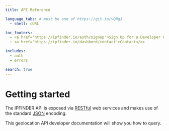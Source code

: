 ```yaml
---
title: API Reference

language_tabs: # must be one of https://git.io/vQNgJ
  - shell: cURL

toc_footers:
  - <a href='https://ipfinder.io/auth/signup'>Sign Up for a Developer Key</a>
  - <a href='https://ipfinder.io/dashbord/contact'>Contact</a>

includes:
  - auth
  - errors

search: true
---
```


# Getting started

The IPFINDER API is exposed via [RESTful](http://en.wikipedia.org/wiki/Representational_state_transfer) web services and makes use of the standard [JSON](https://en.wikipedia.org/wiki/JSON) encoding.

This geolocation API developer documentation will show you how to query.
